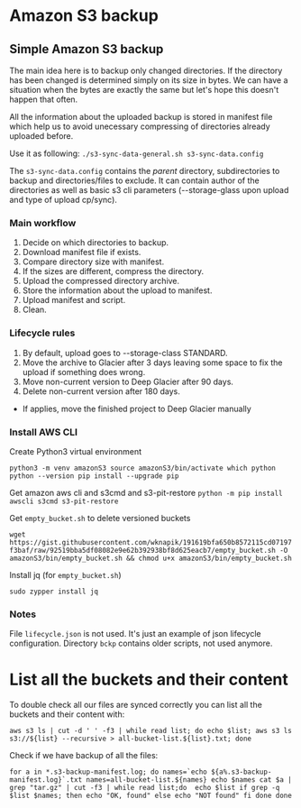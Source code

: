 # Amazon S3 backup
## Simple Amazon S3 backup
The main idea here is to backup only changed directories. If the directory has been changed is determined simply on its size in bytes. We can have a situation when the bytes are exactly the same but let's hope this doesn't happen that often. 

All the information about the uploaded backup is stored in manifest file which help us to avoid unecessary compressing of directories already uploaded before.

Use it as following:
`./s3-sync-data-general.sh s3-sync-data.config`

The `s3-sync-data.config` contains the _parent_ directory, subdirectories to backup and directories/files to exclude. It can contain author of the directories as well as basic s3 cli parameters (--storage-glass upon upload and type of upload cp/sync).

### Main workflow
1. Decide on which directories to backup.
2. Download manifest file if exists.
3. Compare directory size with manifest.
4. If the sizes are different, compress the directory.
5. Upload the compressed directory archive.
6. Store the information about the upload to manifest.
7. Upload manifest and script.
8. Clean.

### Lifecycle rules
1. By default, upload goes to --storage-class STANDARD. 
2. Move the archive to Glacier after 3 days leaving some space to fix the upload if something does wrong. 
3. Move non-current version to Deep Glacier after 90 days. 
4. Delete non-current version after 180 days. 

* If applies, move the finished project to Deep Glacier manually

### Install AWS CLI
Create Python3 virtual environment

`python3 -m venv amazonS3
source amazonS3/bin/activate
which python
python --version
pip install --upgrade pip`

Get amazon aws cli and s3cmd and s3-pit-restore
`python -m pip install awscli s3cmd s3-pit-restore`

Get `empty_bucket.sh` to delete versioned buckets

`wget https://gist.githubusercontent.com/wknapik/191619bfa650b8572115cd07197f3baf/raw/92519bba5df08082e9e62b392938bf8d625eacb7/empty_bucket.sh -O amazonS3/bin/empty_bucket.sh && chmod u+x amazonS3/bin/empty_bucket.sh`

Install jq (for `empty_bucket.sh`)

`sudo zypper install jq`


### Notes
File `lifecycle.json` is not used. It's just an example of json lifecycle configuration.
Directory `bckp` contains older scripts, not used anymore.

# List all the buckets and their content
To double check all our files are synced correctly you can list all the buckets and their content with:

`aws s3 ls | cut -d ' ' -f3 | while read list; do echo $list; aws s3 ls s3://${list} --recursive > all-bucket-list.${list}.txt; done`

Check if we have backup of all the files:

``for a in *.s3-backup-manifest.log; do
    names=`echo ${a%.s3-backup-manifest.log}`.txt
    names=all-bucket-list.${names}
    echo $names
    cat $a | grep "tar.gz" | cut -f3 | while read list;do 
        echo $list
        if grep -q $list $names; then
            echo "OK, found"
        else
            echo "NOT found"
        fi
    done
done``

